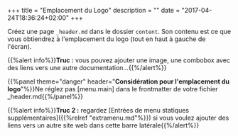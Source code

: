 +++
title = "Emplacement du Logo"
description = ""
date = "2017-04-24T18:36:24+02:00"
+++

Créez une page `_header.md` dans le dossier `content`. Son contenu est ce que vous obtiendrez à l'emplacement du logo (tout en haut à gauche de l'écran).

{{%alert info%}}**Truc :** vous pouvez ajouter une image, une combobox avec des liens vers une autre documentation...{{%/alert%}}


{{%panel theme="danger" header="**Considération pour l'emplacement du logo**"%}}Ne réglez pas [menu.main] dans le frontmatter de votre fichier _header.md{{%/panel%}}


{{%alert info%}}**Truc 2 :** regardez [Entrées de menu statiques supplémentaires]({{%relref "extramenu.md"%}}) si vous voulez ajouter des liens vers un autre site web dans cette barre latérale{{%/alert%}}
